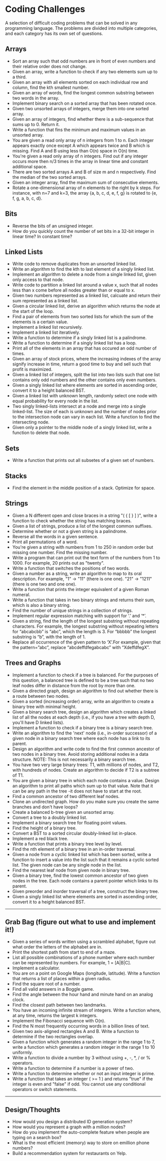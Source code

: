 # Coding Challenges
A selection of difficult coding problems that can be solved in any programming language. The problems are divided into multiple categories, and each category has its own set of questions.

## Arrays
- Sort an array such that odd numbers are in front of even numbers and their relative order does not change.
- Given an array, write a function to check if any two elements sum up to a third.
- Given an array with all elements sorted on each individual row and column, find the kth smallest number.
- Given an array of words, find the longest common substring between two words in the array.
- Implement binary search on a sorted array that has been rotated once.
- Given two unsorted arrays of integers, merge them into one sorted array.
- Given an array of integers, find whether there is a sub-sequence that sums up to 0. Return it.
- Write a function that fins the minimum and maximum values in an unsorted array.
- You are given a read only array of n integers from 1 to n. Each integer appears exactly once except A which appears twice and B which is missing. Find A and B using less than O(n) space in O(n) time.
- You're given a read only array of n integers. Find out if any integer occurs more then n/3 times in the array in linear time and constant additional space.
- There are two sorted arrays A and B of size m and n respectively. Find the median of the two sorted arrays.
- Given an integer array, find the maximum sum of consecutive elements.
- Rotate a one-dimensional array of n elements to the right by k steps. For instance, with n=7 and k=3, the array {a, b, c, d, e, f, g} is rotated to {e, f, g, a, b, c, d}.

## Bits
- Reverse the bits of an unsigned integer.
- How do you quickly count the number of set bits in a 32-bit integer in linear time? In constant time?

## Linked Lists
- Write code to remove duplicates from an unsorted linked list. 
- Write an algorithm to find the kth to last element of a singly linked list. 
- Implement an algorithm to delete a node from a single linked list, given only access to that node. 
- Write code to partition a linked list around a value x, such that all nodes less than x come before all nodes greater than or equal to x.
- Given two numbers represented as a linked list, calcuate and return their sum represented as a linked list.
- Given a circular linked list, derive an algorithm which returns the node at the start of the loop.
- Find a pair of elements from two sorted lists for which the sum of the elements is a certain value.
- Implement a linked list recursively.
- Implement a linked list iteratively.
- Write a function to determine if a singly linked list is a palindrome.
- Write a function to determine if a singly linked list has a loop.
- Print all of the elements in an array that has occured an odd number of times.
- Given an array of stock prices, where the increasing indexes of the array signify increase in time, return a good time to buy and sell such that profit is maximized.
- Given a linked list of integers, split the list into two lists such that one list contains only odd numbers and the other contains only even numbers.
- Given a singly linked list where elements are sorted in ascending order, convert it to a height balanced BST.
- Given a linked list with unknown length, randomly select one node with equal probability for every node in the list.
- Two singly linked-lists intersect at a node and merge into a single linked-list. The size of each is unknown and the number of nodes prior to the intersection node can vary in each list. Write a function to find the intersecting node. 
- Given only a pointer to the middle node of a singly linked list, write a function to delete that node.

## Sets
- Write a function that prints out all subsetes of a given set of numbers.

## Stacks
- Find the element in the middle position of a stack. Optimize for space.

## Strings
- Given a N different open and close braces in a string "( { [ } ] )", write a function to check whether the string has matching braces.
- Given a list of strings, produce a list of the longest common suffixes.
- Determine whether or not a given string is a palindrome.
- Reverse all the words in a given sentence.
- Print all permutations of a word.
- You're given a string with numbers from 1 to 250 in random order but missing one number. Find the missing number.
- Write a program that can print out the text form of the numbers from 1 to 1000. For example, 20 prints out as "twenty".
- Write a function that switches the positions of two words.
- Given a number as a string, write an algorithm to map to its oral description. For example, "1" -> "11" (there is one one). "21" -> "1211" (there is one two and one one).
- Write a function that prints the integer equivalent of a given Roman numeral.
- Write a function that takes in two binary strings and returns their sum, which is also a binary string.
- Find the number of unique strings in a collection of strings.
- Implement regular expression matching with support for ‘.’ and ‘*’.
- Given a string, find the length of the longest substring without repeating characters. For example, the longest substring without repeating letters for “abcabcbb” is “abc”, which the length is 3. For “bbbbb” the longest substring is “b”, with the length of 1.
- Replace all occurrence of the given pattern to ‘X’.For example, given that the pattern=”abc”, replace “abcdeffdfegabcabc” with “XdeffdfegX”.

## Trees and Graphs
- Implement a function to check if a tree is balanced. For the purposes of this question,
a balanced tree is defined to be a tree such that no two leaf nodes differ in distance
from the root by more than one. 
- Given a directed graph, design an algorithm to find out whether there is a route
between two nodes. 
- Given a sorted (increasing order) array, write an algorithm to create a binary tree with
minimal height. 
- Given a binary search tree, design an algorithm which creates a linked list of all the
nodes at each depth (i.e., if you have a tree with depth D, you'll have D linked lists). 
- Implement a function to check if a binary tree is a binary search tree. 
- Write an algorithm to find the 'next' node (i.e., in-order successor) of a given node in
a binary search tree where each node has a link to its parent.
- Design an algorithm and write code to find the first common ancestor of two nodes
in a binary tree. Avoid storing additional nodes in a data structure. NOTE: This is not
necessarily a binary search tree.
- You have two very large binary trees: T1, with millions of nodes, and T2, with hundreds
of nodes. Create an algorithm to decide if T2 is a subtree of T1.
- You are given a binary tree in which each node contains a value. Design an algorithm to print all paths which sum up to that value. Note that it can be any path in the tree -it does not have to start at the root.
- Find a common ancestor of two different leaf nodes.
- Clone an undirected graph. How do you make sure you create the same branches and don't have loops?
- Create a balanced b-tree given an unsorted array.
- Convert a tree to a doubly linked list.
- Implement a binary search tree for floating point values.
- Find the height of a binary tree.
- Convert a BST to a sorted circular doubly-linked list in-place. 
- Implement a red black tree.
- Write a function that prints a binary tree level by level.
- Find the nth element of a binary tree in an in-order traversal.
- Given a node from a cyclic linked list which has been sorted, write a function to insert a value into the list such that it remains a cyclic sorted list. The given node can be any single node in the list.
- Find the nearest leaf node from given node in binary tree.
- Given a binary tree, find the lowest common ancestor of two given nodes in the tree. Each node contains a parent pointer which links to its parent.
- Given preorder and inorder traversal of a tree, construct the binary tree.
- Given a singly linked list where elements are sorted in ascending order, convert it to a height balanced BST.

---
## Grab Bag (figure out what to use and implement it!)
- Given a series of words written using a scrambled alphabet, figure out what order the letters of the alphabet are in.
- Print the shortest path from start to end of a maze.
- List all possible combinations of a phone number where each number can be represented by numbers. For example, 1 = [A|B|C].
- Implement a calculator.
- You are on a point on Google Maps (longitude, latitude). Write a function that returns a list of places within a given radius.
- Find the square root of a number. 
- Find all valid answers in a Boggle game.
- Find the angle between the hour hand and minute hand on an analog clock.
- Find the closest path between two landmarks.
- You have an incoming infinite stream of integers. Write a function where, at any time, returns the largest k integers.
- Implement the Fibonacci sequence with O(n).
- Find the N most frequently occurring words in a billion lines of text.
- Given two axis-aligned rectangles A and B. Write a function to determine if the two rectangles overlap.
- Given a function which generates a random integer in the range 1 to 7, write a function which generates a random integer in the range 1 to 10 uniformly.
- Write a function to divide a number by 3 without using +, -, *, / or % operators.
- Write a function to determine if a number is a power of two.
- Write a function to determine whether or not an input integer is prime.
- Write a function that takes an integer ( >= 1 ) and returns "true" if the integer is even and "false" if odd. You cannot use any conditional operators or switch statements. 

---
## Design/Thoughts
- How would you design a distributed ID generation system?
- How would you represent a graph with a million nodes?
- How do you implement the auto-complete feature when people are typing on a search box?
- What is the most efficient (memory) way to store on emillion phone numbers?
- Build a recommendation system for restaurants on Yelp.
